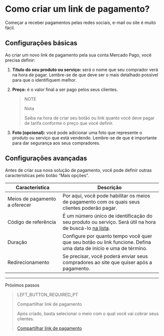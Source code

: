 # Como criar um link de pagamento?

Começar a receber pagamentos pelas redes sociais, e-mail ou site é muito fácil.

## Configurações básicas

Ao criar um novo link de pagamento pela sua conta Mercado Pago, você precisa definir:

1. **Título do seu produto ou serviço:** será o nome que seu comprador verá na hora de pagar. Lembre-se de que deve ser o mais detalhado possível para que o identifiquem melhor.
2. **Preço:** é o valor final a ser pago pelos seus clientes.

    > NOTE
    > 
    > Nota
    > 
    > Saiba na hora de criar seu botão ou link quanto você deve pagar de tarifa conforme o preço que você definir. 

3. **Foto (opcional):** você pode adicionar uma foto que represente o produto ou serviço que está vendendo. Lembre-se de que é importante para dar segurança aos seus compradores.

## Configurações avançadas
Antes de criar sua nova solução de pagamento, você pode definir outras características pelo botão “Mais opções”.

| **Característica** | **Descrição** |
| --- | --- |
| Meios de pagamento a oferecer | Por aqui, você pode habilitar os meios de pagamento com os quais seus clientes poderão pagar. |
| Código de referência | É um número único de identificação do seu produto ou serviço. Será útil na hora de buscá-lo [na lista](https://www.mercadopago[FAKER][URL][DOMAIN]/tools/list). |
| Duração | Configure por quanto tempo você quer que seu botão ou link funcione. Defina uma data de início e uma de término. |
| Redirecionamento | Se precisar, você poderá enviar seus compradores ao site que quiser após a pagamento. |

---
Próximos passos
> LEFT_BUTTON_REQUIRED_PT
>
> Compartilhar link de pagamento
>
> Após criado, basta selecionar o meio com o qual você vai cobrar seus clientes.
>
> [Compartilhar link de pagamento](https://www.mercadopago[FAKER][URL][DOMAIN]/developers/pt/guides/online-payments/payment-link/share-button)
